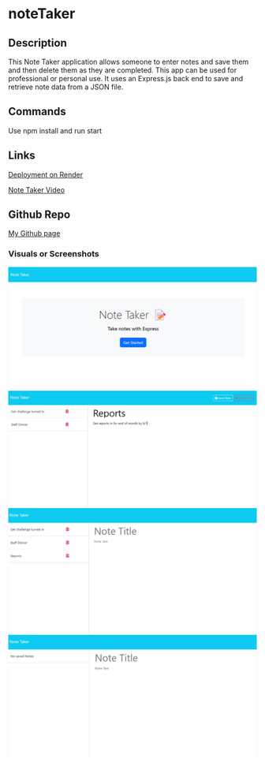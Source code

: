 # noteTaker

## Description
This Note Taker application allows someone to enter notes and save them and then delete them as they are completed. This app can be used for professional or personal use. It uses an Express.js back end to save and retrieve note data from a JSON file. 

## Commands
Use npm install and run start 

## Links
[Deployment on Render](https://notetaker-y9tn.onrender.com)

[Note Taker Video](https://drive.google.com/file/d/1IUXzhxYs1a8dXaEFHjaT4cNUkzD_CK1Y/view)

## Github Repo 
[My Github page](https://github.com/smrsun/noteTaker)


### Visuals or Screenshots
![Homepage](image.png)
![Added note](image-2.png)
![2nd add](image-3.png)
![Deleted note](image-4.png)